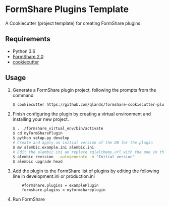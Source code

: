 # FormShare Plugins Template

A Cookiecutter (project template) for creating FormShare plugins.

Requirements
------------

* Python 3.6
* [FormShare 2.0](https://github.com/qlands/FormShare/tree/master-2.0)
* [cookiecutter](https://cookiecutter.readthedocs.io/en/latest/installation.html)

Usage
-----

1. Generate a FormShare plugin project, following the prompts from the command
    ```sh
    $ cookiecutter https://github.com/qlands/formshare-cookiecutter-plugin
    ```
2. Finish configuring the plugin by creating a virtual environment and installing your new project. 
    ```sh
    $ . ./formshare_virtual_env/bin/activate
    $ cd myFormSharePlugin
    $ python setup.py develop
    # Create and apply an initial version of the DB for the plugin
    $ mv alembic.example.ini alembic.ini
    # Edit the alembic.ini an replace sqlalchemy.url with the one in the FormShare ini file
    $ alembic revision --autogenerate -m "Initial version"
    $ alembic upgrade head
    ```
3. Add the plugin to the FormShare list of plugins by editing the following line in development.ini or production.ini
    ```
        #formshare.plugins = examplePlugin
        formshare.plugins = myformshareplugin
    ```
4. Run FormShare
